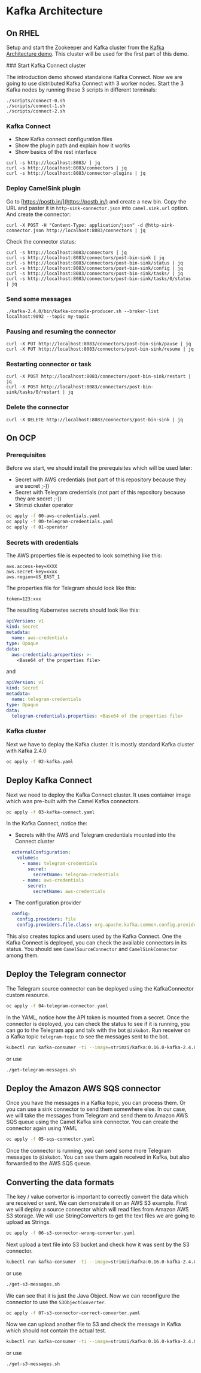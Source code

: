 # Kafka Architecture

## On RHEL

Setup and start the Zookeeper and Kafka cluster from the [Kafka Architecture demo](../kafka-architecture/).
This cluster will be used for the first part of this demo. 

### Start Kafka Connect cluster

The introduction demo showed standalone Kafka Connect.
Now we are going to use distributed Kafka Connect with 3 worker nodes.
Start the 3 Kafka nodes by running these 3 scripts in different terminals:

```
./scripts/connect-0.sh
./scripts/connect-1.sh
./scripts/connect-2.sh
```

### Kafka Connect

* Show Kafka connect configuration files
* Show the plugin path and explain how it works
* Show basics of the rest interface

```
curl -s http://localhost:8083/ | jq
curl -s http://localhost:8083/connectors | jq
curl -s http://localhost:8083/connector-plugins | jq
```

### Deploy CamelSink plugin

Go to [https://postb.in/](https://postb.in/) and create a new bin.
Copy the URL and paster it in `http-sink-connector.json` into `camel.sink.url` option.
And create the connector:

```
curl -X POST -H "Content-Type: application/json" -d @http-sink-connector.json http://localhost:8083/connectors | jq
```

Check the connector status:

```
curl -s http://localhost:8083/connectors | jq
curl -s http://localhost:8083/connectors/post-bin-sink | jq
curl -s http://localhost:8083/connectors/post-bin-sink/status | jq
curl -s http://localhost:8083/connectors/post-bin-sink/config | jq
curl -s http://localhost:8083/connectors/post-bin-sink/tasks/ | jq
curl -s http://localhost:8083/connectors/post-bin-sink/tasks/0/status | jq
```

### Send some messages

```
./kafka-2.4.0/bin/kafka-console-producer.sh --broker-list localhost:9092 --topic my-topic
```

### Pausing and resuming the connector

```
curl -X PUT http://localhost:8083/connectors/post-bin-sink/pause | jq
curl -X PUT http://localhost:8083/connectors/post-bin-sink/resume | jq
```

### Restarting connector or task

```
curl -X POST http://localhost:8083/connectors/post-bin-sink/restart | jq
curl -X POST http://localhost:8083/connectors/post-bin-sink/tasks/0/restart | jq
```

### Delete the connector

```
curl -X DELETE http://localhost:8083/connectors/post-bin-sink | jq
```


## On OCP

### Prerequisites

Before we start, we should install the prerequisites which will be used later:
* Secret with AWS credentials (not part of this repository because they are secret ;-))
* Secret with Telegram credentials (not part of this repository because they are secret ;-))
* Strimzi cluster operator

```bash
oc apply -f 00-aws-credentials.yaml
oc apply -f 00-telegram-credentials.yaml
oc apply -f 01-operator
```

### Secrets with credentials

The AWS properties file is expected to look something like this:

```properties
aws.access-key=XXXX
aws.secret-key=xxxx
aws.region=US_EAST_1
```

The properties file for Telegram should look like this:

```properties
token=123:xxx
```

The resulting Kubernetes secrets should look like this:

```yaml
apiVersion: v1
kind: Secret
metadata:
  name: aws-credentials
type: Opaque
data:
  aws-credentials.properties: >-
    <Base64 of the properties file>
```

and 

```yaml
apiVersion: v1
kind: Secret
metadata:
  name: telegram-credentials
type: Opaque
data:
  telegram-credentials.properties: <Base64 of the properties file>
```

### Kafka cluster

Next we have to deploy the Kafka cluster.
It is mostly standard Kafka cluster with Kafka 2.4.0

```bash
oc apply -f 02-kafka.yaml
```

## Deploy Kafka Connect

Next we need to deploy the Kafka Connect cluster.
It uses container image which was pre-built with the Camel Kafka connectors.

```bash
oc apply -f 03-kafka-connect.yaml
```

In the Kafka Connect, notice the:
* Secrets with the AWS and Telegram credentials mounted into the Connect cluster

```yaml
  externalConfiguration:
    volumes:
      - name: telegram-credentials
        secret:
          secretName: telegram-credentials
      - name: aws-credentials
        secret:
          secretName: aws-credentials
```

* The configuration provider

```yaml
  config:
    config.providers: file
    config.providers.file.class: org.apache.kafka.common.config.provider.FileConfigProvider
```

This also creates topics and users used by the Kafka Connect.
One the Kafka Connect is deployed, you can check the available connectors in its status.
You should see `CamelSourceConnector` and `CamelSinkConnector` among them.

## Deploy the Telegram connector

The Telegram source connector can be deployed using the KafkaConnector custom resource.

```bash
oc apply -f 04-telegram-connector.yaml
```

In the YAML, notice how the API token is mounted from a secret.
Once the connector is deployed, you can check the status to see if it is running, you can go to the Telegram app and talk with the bot `@Jakubot`.
Run receiver on a Kafka topic `telegram-topic` to see the messages sent to the bot.

```bash
kubectl run kafka-consumer -ti --image=strimzi/kafka:0.16.0-kafka-2.4.0 --rm=true --restart=Never -- bin/kafka-console-consumer.sh --bootstrap-server my-cluster-kafka-bootstrap:9092 --topic telegram-topic --from-beginning
```

or use

```bash
./get-telegram-messages.sh
```

## Deploy the Amazon AWS SQS connector

Once you have the messages in a Kafka topic, you can process them.
Or you can use a sink connector to send them somewhere else.
In our case, we will take the messages from Telegram and send them to Amazon AWS SQS queue using the Camel Kafka sink connector.
You can create the connector again using YAML

```bash
oc apply -f 05-sqs-connector.yaml
```

Once the connector is running, you can send some more Telegram messages to `@Jakubot`.
You can see them again received in Kafka, but also forwarded to the AWS SQS queue.

## Converting the data formats

The key / value convertor is important to correctly convert the data which are received or sent.
We can demonstrate it on an AWS S3 example.
First we will deploy a source connector which will read files from Amazon AWS S3 storage.
We will use StringConverters to get the text files we are going to upload as Strings.

```bash
oc apply -f 06-s3-connector-wrong-converter.yaml
```

Next upload a text file into S3 bucket and check how it was sent by the S3 connector.

```bash
kubectl run kafka-consumer -ti --image=strimzi/kafka:0.16.0-kafka-2.4.0 --rm=true --restart=Never -- bin/kafka-console-consumer.sh --bootstrap-server my-cluster-kafka-bootstrap:9092 --topic s3-topic --from-beginning
```

or use

```bash
./get-s3-messages.sh
```

We can see that it is just the Java Object.
Now we can reconfigure the connector to use the `S3ObjectConverter`.

```bash
oc apply -f 07-s3-connector-correct-converter.yaml
```

Now we can upload another file to S3 and check the message in Kafka which should not contain the actual test.

```bash
kubectl run kafka-consumer -ti --image=strimzi/kafka:0.16.0-kafka-2.4.0 --rm=true --restart=Never -- bin/kafka-console-consumer.sh --bootstrap-server my-cluster-kafka-bootstrap:9092 --topic s3-topic --from-beginning
```

or use

```bash
./get-s3-messages.sh
```

